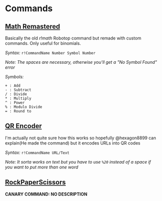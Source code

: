 # Commands

## [Math Remastered](https://github.com/toxicscientist/Better-Robotop/blob/Canary/commands/math-remastered.yaml)

Basically the old _r!math_ Robotop command but remade with custom commands. Only useful for binomials.

*Syntax:*
`r!CommandName Number Symbol Number`

_Note: The spaces are necessary, otherwise you'll get a "No Symbol Found" error_

*Symbols:*

```
+ : Add
- : Subtract
/ : Divide
* : Multiply
^ : Power
% : Modulo Divide
= : Round to
```

## [QR Encoder](https://github.com/toxicscientist/Better-Robotop/blob/Canary/commands/QR-Encoder)

I'm actually not quite sure how this works so hopefully @hexagon8899 can explain(He made the command) but it encodes URLs into QR codes

*Syntax:*
`r!CommandName URL/Text`

_Note: It sorta works on text but you have to use `%20` instead of a space if you want to put more than one word_

## [RockPaperScissors](https://github.com/toxicscientist/Better-Robotop/blob/Canary/commands/RockPaperScissors)

**CANARY COMMAND: NO DESCRIPTION**
